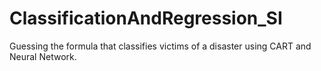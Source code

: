 # ClassificationAndRegression_SI
Guessing the formula that classifies victims of a disaster using CART and Neural Network.
